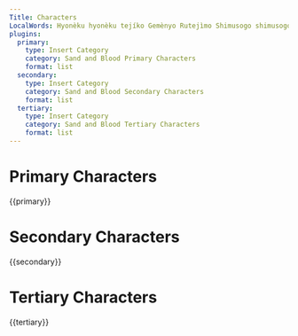 ```yaml
---
Title: Characters
LocalWords: Hyonèku hyonèku tejíko Gemènyo Rutejìmo Shimusogo shimusogo Gemènyo's Chimípu tateshyuso Pidòhu Karawàbi Shimusògo tsubàyo chimípu karawàbi pidòhu Tsubàyo's Karawàbi's pabinkue mikáryo Chimípu's Tateshyúso
plugins:
  primary:
    type: Insert Category
    category: Sand and Blood Primary Characters
    format: list
  secondary:
    type: Insert Category
    category: Sand and Blood Secondary Characters
    format: list
  tertiary:
    type: Insert Category
    category: Sand and Blood Tertiary Characters
    format: list
---
```


# Primary Characters

{{primary}}

# Secondary Characters

{{secondary}}

# Tertiary Characters

{{tertiary}}
